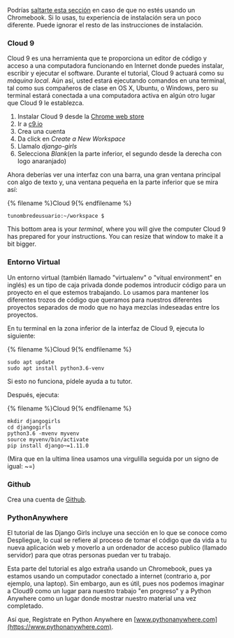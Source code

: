 Podrías [saltarte esta sección](http://tutorial.djangogirls.org/en/installation/#install-python) en caso de que no estés usando un Chromebook. Si lo usas, tu experiencia de instalación sera un poco diferente. Puede ignorar el resto de las instrucciones de instalación.

### Cloud 9

Cloud 9 es una herramienta que te proporciona un editor de código y acceso a una computadora funcionando en Internet donde puedes instalar, escribir y ejecutar el software. Durante el tutorial, Cloud 9 actuará como su *máquina local*. Aún así, usted estará ejecutando comandos en una terminal, tal como sus compañeros de clase en OS X, Ubuntu, o Windows, pero su terminal estará conectada a una computadora activa en algún otro lugar que Cloud 9 le establezca.

1. Instalar Cloud 9 desde la [Chrome web store](https://chrome.google.com/webstore/detail/cloud9/nbdmccoknlfggadpfkmcpnamfnbkmkcp)
2. Ir a [c9.io](https://c9.io)
3. Crea una cuenta
4. Da click en *Create a New Workspace*
5. Llamalo *django-girls*
6. Selecciona *Blank*(en la parte inferior, el segundo desde la derecha con logo anaranjado)

Ahora deberías ver una interfaz con una barra, una gran ventana principal con algo de texto y, una ventana pequeña en la parte inferior que se mira así:

{% filename %}Cloud 9{% endfilename %}

    tunombredeusuario:~/workspace $
    

This bottom area is your *terminal*, where you will give the computer Cloud 9 has prepared for your instructions. You can resize that window to make it a bit bigger.

### Entorno Virtual

Un entorno virtual (también llamado "virtualenv" o "vitual environment" en inglés) es un tipo de caja privada donde podemos introducir código para un proyecto en el que estemos trabajando. Lo usamos para mantener los diferentes trozos de código que queramos para nuestros diferentes proyectos separados de modo que no haya mezclas indeseadas entre los proyectos.

En tu terminal en la zona inferior de la interfaz de Cloud 9, ejecuta lo siguiente:

{% filename %}Cloud 9{% endfilename %}

    sudo apt update
    sudo apt install python3.6-venv
    

Si esto no funciona, pídele ayuda a tu tutor.

Después, ejecuta:

{% filename %}Cloud 9{% endfilename %}

    mkdir djangogirls
    cd djangogirls
    python3.6 -mvenv myvenv
    source myvenv/bin/activate
    pip install django~=1.11.0
    

(Mira que en la ultima línea usamos una virgulilla seguida por un signo de igual: ~=)

### Github

Crea una cuenta de [Github](https://github.com).

### PythonAnywhere

El tutorial de las Django Girls incluye una sección en lo que se conoce como Despliegue, lo cual se refiere al proceso de tomar el código que da vida a tu nueva aplicación web y moverlo a un ordenador de acceso publico (llamado servidor) para que otras personas puedan ver tu trabajo.

Esta parte del tutorial es algo extraña usando un Chromebook, pues ya estamos usando un computador conectado a internet (contrario a, por ejemplo, una laptop). Sin embargo, aun es útil, pues nos podemos imaginar a Cloud9 como un lugar para nuestro trabajo "en progreso" y a Python Anywhere como un lugar donde mostrar nuestro material una vez completado.

Así que, Regístrate en Python Anywhere en [www.pythonanywhere.com](https://www.pythonanywhere.com).